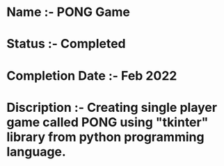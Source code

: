 # Name :- PONG Game
# Status :- Completed
# Completion Date :- Feb 2022
# Discription :- Creating single player game called PONG using "tkinter" library from python programming language.
